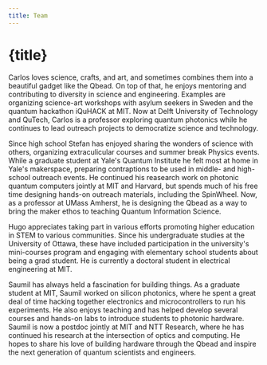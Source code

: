 ```yaml
---
title: Team
---
```


<script>
  import BioBox from '$lib/components/BioBox/BioBox.svelte'
</script>

# {title}


Carlos loves science, crafts, and art, and sometimes combines them into a beautiful gadget
like the Qbead. On top of that, he enjoys mentoring and contributing to diversity in science
and engineering. Examples are organizing science-art workshops with asylum seekers in Sweden
and the quantum hackathon iQuHACK at MIT. Now at Delft University of Technology and QuTech,
Carlos is a professor exploring quantum photonics while he continues to lead outreach
projects to democratize science and technology.



Since high school Stefan has enjoyed sharing the wonders of science with others, organizing
extraculicular courses and summer break Physics events. While a graduate student at Yale's
Quantum Institute he felt most at home in Yale's makerspace, preparing contraptions to be
used in middle- and high-school outreach events. He continued his reasearch work on photonic
quantum computers jointly at MIT and Harvard, but spends much of his free time designing
hands-on outreach materials, including the SpinWheel. Now, as a professor at UMass Amherst,
he is designing the Qbead as a way to bring the maker ethos to teaching Quantum Information
Science.


Hugo appreciates taking part in various efforts promoting higher education in STEM to
various communities. Since his undergraduate studies at the University of Ottawa, these have
included participation in the university's mini-courses program and engaging with elementary
school students about being a grad student. He is currently a doctoral student in electrical
engineering at MIT.

Saumil has always held a fascination for building things. As a graduate student at MIT,
Saumil worked on silicon photonics, where he spent a great deal of time hacking together
electronics and microcontrollers to run his experiments. He also enjoys teaching and has
helped develop several courses and hands-on labs to introduce students to photonic hardware.
Saumil is now a postdoc jointly at MIT and NTT Research, where he has continued his research
at the intersection of optics and computing. He hopes to share his love of building hardware
through the Qbead and inspire the next generation of quantum scientists and engineers.